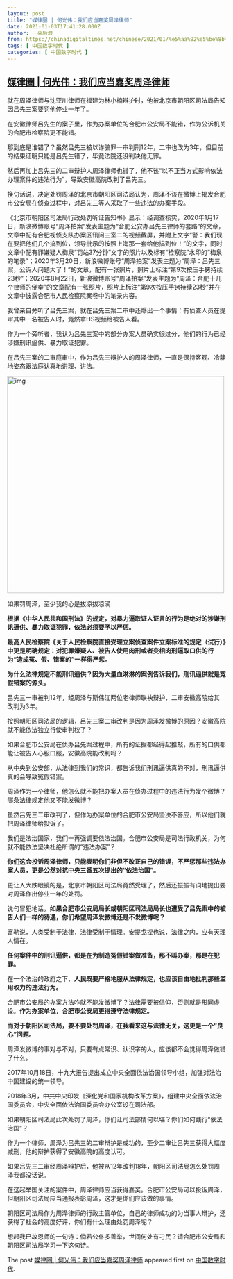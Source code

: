 ```yaml
---
layout: post
title: "媒律圈 | 何光伟：我们应当嘉奖周泽律师"
date: 2021-01-03T17:41:28.000Z
author: 一朵后浪
from: https://chinadigitaltimes.net/chinese/2021/01/%e5%aa%92%e5%be%8b%e5%9c%88-%e4%bd%95%e5%85%89%e4%bc%9f%ef%bc%9a%e6%88%91%e4%bb%ac%e5%ba%94%e5%bd%93%e5%98%89%e5%a5%96%e5%91%a8%e6%b3%bd%e5%be%8b%e5%b8%88/
tags: [ 中国数字时代 ]
categories: [ 中国数字时代 ]
---
```

<!--1609695688000-->
[媒律圈 | 何光伟：我们应当嘉奖周泽律师](https://chinadigitaltimes.net/chinese/2021/01/%e5%aa%92%e5%be%8b%e5%9c%88-%e4%bd%95%e5%85%89%e4%bc%9f%ef%bc%9a%e6%88%91%e4%bb%ac%e5%ba%94%e5%bd%93%e5%98%89%e5%a5%96%e5%91%a8%e6%b3%bd%e5%be%8b%e5%b8%88/)
------

<div>
<p>就在周泽律师与沈亚川律师在福建为林小楠辩护时，他被北京市朝阳区司法局告知因吕先三案要罚他停业一年了。</p><p>在安徽律师吕先生的案子里，作为办案单位的合肥市公安局不能错，作为公诉机关的合肥市检察院更不能错。</p><p>那到底是谁错了？虽然吕先三被以诈骗罪一审判刑12年，二审也改为3年，但目前的结果证明只能是吕先生错了，毕竟法院还没判决他无罪。</p><p>然后再加上吕先三的二审辩护人周泽律师也错了，他不该“以不正当方式影响依法办理案件的违法行为”，导致安徽高院改判了吕先三。</p><p>换句话说，决定处罚周泽的北京市朝阳区司法局认为，周泽不该在微博上揭发合肥市公安局在侦查过程中，对吕先三等人采取了一些违法的办案手段。</p><p>《北京市朝阳区司法局行政处罚听证告知书》显示：经调查核实，2020年1月17日，新浪微博账号“周泽拍案”发表主题为“合肥公安办吕先三律师的套路”的文章，文章中配有合肥视侦支队办案区讯问三室二的视频截屏，并附上文字“警：我们现在要把他们几个搞到位，领导批示的按照上海那一套给他搞到位！”的文字，同时文章中配有罪嫌疑人梅泉“罚站37分钟”文字的照片以及标有“检察院”水印的“梅泉的笔录”；2020年3月20日，新浪微博账号“周泽拍案”发表主题为“周泽：吕先三案，公诉人问题大了！”的文章，配有一张照片，照片上标注“第9次按压手铐持续23秒”；2020年8月22日，新浪微博账号“周泽拍案”发表主题为“周泽：合肥十几个律师的侥幸”的文章配有一张照片，照片上标注“第9次按压手铐持续23秒”并在文章中披露合肥市人民检察院案卷中的笔录内容。</p><p>我曾亲自旁听了吕先三案，就在吕先三案二审中还爆出一个事情：有侦查人员在提审其中一名被告人时，竟然拿HS视频给被告人看。</p><p>作为一个旁听者，我认为吕先三案中的部分办案人员确实很过分，他们的行为已经涉嫌刑讯逼供、暴力取证犯罪。</p><p>在吕先三案的二审庭审中，作为吕先三辩护人的周泽律师，一直是保持客观、冷静地姿态跟法庭认真地讲理、讲法。</p><div style="width: 510px" class="wp-caption aligncenter"><img src="https://chinadigitaltimes.net/chinese/files/2021/01/post-661051-5ff2010641e68." alt="img" width="500" class="aligncenter" /><p class="wp-caption-text">如果罚周泽，至少我的心是拔凉拔凉滴</p></div><p><strong>根据《中华人民共和国刑法》的规定，对暴力逼取证人证言的行为是绝对的涉嫌刑讯逼供、暴力取证犯罪，依法必须要予以严惩。</strong></p><p><strong>最高人民检察院《关于人民检察院直接受理立案侦查案件立案标准的规定（试行）》中更是明确规定：对犯罪嫌疑人、被告人使用肉刑或者变相肉刑逼取口供的行为“造成冤、假、错案的”一样得严惩。</strong></p><p><strong>为什么法律规定不能刑讯逼供？因为大量血淋淋的案例告诉我们，刑讯逼供就是冤假错案的源头。</strong></p><p>吕先三一审被判12年，经周泽与斯伟江两位老律师联袂辩护，二审安徽高院给其改判为3年。</p><p>按照朝阳区司法局的逻辑，吕先三案二审改判是因为周泽发微博的原因？安徽高院就不能依法独立行使审判权了？</p><p>如果合肥市公安局在侦办吕先案过程中，所有的证据都经得起推敲，所有的口供都能让被告人心服口服，安徽高院能改判吗？</p><p>从中央到公安部，从法律到我们的常识，都告诉我们刑讯逼供真的不对，刑讯逼供真的会导致冤假错案。</p><p>周泽作为一个律师，他怎么就不能把办案人员在侦办过程中的违法行为发个微博？哪条法律规定他又不能发微博？</p><p>虽然吕先三二审改判了，但作为办案单位的合肥市公安局坚决不答应，所以他们就把周泽律师给投诉了。</p><p>我们是法治国家，我们一再强调要依法治国。合肥市公安局是司法行政机关，为何就不能依法坚决杜绝所谓的“违法办案”？</p><p><strong>你们这会投诉周泽律师，只能表明你们非但不改正自己的错误，不严惩那些违法办案人员，更是公然对抗中央三番五次提出的“依法治国”。</strong></p><p>更让人大跌眼镜的是，北京市朝阳区司法局竟然受理了，然后还振振有词地提出要对周泽作出停业一年的处罚。</p><p>说句冒犯地话，<strong>如果合肥市公安局局长或朝阳区司法局局长也遭受了吕先案中的被告人们一样的待遇，你们希望周泽发微博还是不发微博呢？</strong></p><p>富勒说，人类受制于法律，法律受制于情理。安提戈捏也说，法律之内，应有天理人情在。</p><p><strong>任何案件中的刑讯逼供，都是在为制造冤假错案做准备，那不叫办案，那是在犯罪。</strong></p><p>在一个法治的政府之下，<strong>人民既要严格地服从法律规定，也应该自由地批判那些滥用权力的违法行为。</strong></p><p>合肥市公安局的办案方法咋就不能发微博了？法律需要被信仰，否则就是形同虚设。<strong>作为办案单位，合肥市公安局更得遵守法律规定。</strong></p><p><strong>而对于朝阳区司法局，要不要处罚周泽，在我看来这与法律无关，这更是一个“良心”问题。</strong></p><p>周泽发微博的事对与不对，只要有点常识、认识字的人，应该都不会觉得周泽做错了什么。</p><p>2017年10月18日，十九大报告提出成立中央全面依法治国领导小组，加强对法治中国建设的统一领导。</p><p>2018年3月，中共中央印发《深化党和国家机构改革方案》，组建中央全面依法治国委员会，中央全面依法治国委员会办公室设在司法部。</p><p>如果朝阳区司法局此次处罚了周泽，你们让司法部情何以堪？你们如何践行“依法治国”？</p><p>作为一个律师，周泽为吕先三的二审辩护是成功的，至少二审让吕先三获得大幅度减刑，他的辩护获得了安徽高院的高度认可。</p><p>如果吕先三二审经周泽辩护后，他被从12年改判18年，朝阳区司法局怎么处罚周泽我都没话说。</p><p>在这起举国关注的案件中，周泽律师应当获得嘉奖。合肥市公安局可以投诉周泽，但朝阳区司法局应当通报表彰周泽，这才是你们应该做的事情。</p><p>朝阳区司法局作为周泽律师的行政主管单位，自己的律师成功的为当事人辩护，还获得了社会的高度好评，你们有什么理由处罚周泽呢？</p><p>想起我已故恩师的一句诗：倘若公仆多善举，世间何处有刁民？请合肥市公安局和朝阳区司法局学习一下这句诗。</p><p>The post <a rel="nofollow" href="https://chinadigitaltimes.net/chinese/2021/01/%e5%aa%92%e5%be%8b%e5%9c%88-%e4%bd%95%e5%85%89%e4%bc%9f%ef%bc%9a%e6%88%91%e4%bb%ac%e5%ba%94%e5%bd%93%e5%98%89%e5%a5%96%e5%91%a8%e6%b3%bd%e5%be%8b%e5%b8%88/">媒律圈 | 何光伟：我们应当嘉奖周泽律师</a> appeared first on <a rel="nofollow" href="https://chinadigitaltimes.net/chinese">中国数字时代</a>.</p>
</div>
